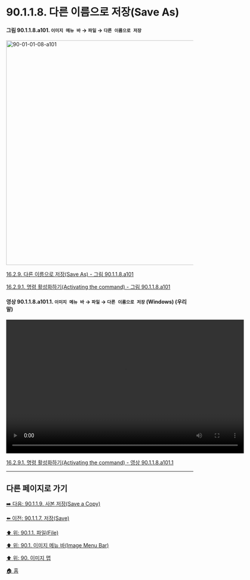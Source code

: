# 90.1.1.8. 다른 이름으로 저장(Save As)

<a id="90-01-01-08-a101"></a>

#### 그림 90.1.1.8.a101. `이미지 메뉴 바` → `파일` → `다른 이름으로 저장`
<img width="980" height="605" alt="90-01-01-08-a101" src="https://github.com/user-attachments/assets/1b92e93c-128d-4de4-b480-83b6720637ab" />

[16.2.9. 다른 이름으로 저장(Save As) - 그림 90.1.1.8.a101](./16-02-09-00-save-as.md#90-01-01-08-a101)

[16.2.9.1. 명령 활성화하기(Activating the command) - 그림 90.1.1.8.a101](./16-02-09-01-activating_the_command.md#90-01-01-08-a101)

<a id="90-01-01-08-a101-01"></a>

#### 영상 90.1.1.8.a101.1. `이미지 메뉴 바` → `파일` → `다른 이름으로 저장` (Windows) (우리말)
<video controls="controls" width="640" height="360" src="https://github.com/user-attachments/assets/b0963367-dde6-490f-8ba5-86e58ce2a590"></video>

[16.2.9.1. 명령 활성화하기(Activating the command) - 영상 90.1.1.8.a101.1](./16-02-09-01-activating_the_command.md#90-01-01-08-a101-01)

***

## 다른 페이지로 가기

[➡️ 다음: 90.1.1.9. 사본 저장(Save a Copy)](./90-01-01-09-save_a_copy.md)

[⬅️ 이전: 90.1.1.7. 저장(Save)](./90-01-01-07-save.md)

[⬆️ 위: 90.1.1. 파일(File)](./90-01-01-00-file.md)

[⬆️ 위: 90.1. 이미지 메뉴 바(Image Menu Bar)](./90-01-00-image-menu-bar.md)

[⬆️ 위: 90. 이미지 맵](./90-00-image-map.md)

[🏠 홈](./00-home.md)